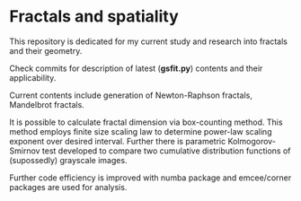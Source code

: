 # Fractals and spatiality

This repository is dedicated for my current study and research into fractals and their geometry.

Check commits for description of latest (**gsfit.py**) contents and their applicability.

Current contents include generation of Newton-Raphson fractals, Mandelbrot fractals.

It is possible to calculate fractal dimension via box-counting method. This method employs finite size scaling law to determine power-law scaling exponent over desired interval. Further there is parametric Kolmogorov-Smirnov test developed to compare two cumulative distribution functions of (supossedly) grayscale images.

Further code efficiency is improved with numba package and emcee/corner packages are used for analysis.
